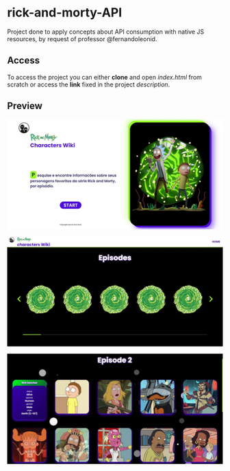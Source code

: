 # rick-and-morty-API

Project done to apply concepts about API consumption with native JS resources, by request of professor @fernandoleonid.

## Access

To access the project you can either **clone** and open *index.html* from scratch or access the **link** fixed in the project *description*.

## Preview

![home](/views/home_api.jpg "Homepage view")

![hub](/views/hub_api.jpg "hubpage view")

![showcase](/views/showcase_api.jpg "showcase page view")
